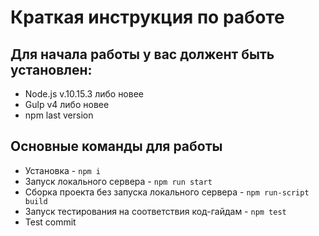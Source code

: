 # Краткая инструкция по работе
## Для начала работы у вас должент быть установлен:
* Node.js v.10.15.3 либо новее
* Gulp v4 либо новее
* npm last version
## Основные команды для работы
* Установка - `npm i`
* Запуск локального сервера - `npm run start`
* Сборка проекта без запуска локального сервера - `npm run-script build`
* Запуск тестирования на соответствия код-гайдам - `npm test`
* Test commit